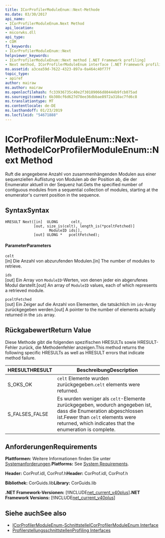 ```yaml
---
title: ICorProfilerModuleEnum::Next-Methode
ms.date: 03/30/2017
api_name:
- ICorProfilerModuleEnum.Next Method
api_location:
- mscorwks.dll
api_type:
- COM
f1_keywords:
- ICorProfilerModuleEnum::Next
helpviewer_keywords:
- ICorProfilerModuleEnum::Next method [.NET Framework profiling]
- Next method, ICorProfilerModuleEnum interface [.NET Framework profiling]
ms.assetid: a3cea59d-7622-4323-897a-0a464c40f77f
topic_type:
- apiref
author: mairaw
ms.author: mairaw
ms.openlocfilehash: fc33936735c40e2f30189066d80444b9fcb075ad
ms.sourcegitcommit: 6b308cf6d627d78ee36dbbae8972a310ac7fd6c8
ms.translationtype: MT
ms.contentlocale: de-DE
ms.lasthandoff: 01/23/2019
ms.locfileid: "54671888"
---
```

# <a name="icorprofilermoduleenumnext-method"></a><span data-ttu-id="e2e91-102">ICorProfilerModuleEnum::Next-Methode</span><span class="sxs-lookup"><span data-stu-id="e2e91-102">ICorProfilerModuleEnum::Next Method</span></span>
<span data-ttu-id="e2e91-103">Ruft die angegebene Anzahl von zusammenhängenden Modulen aus einer sequenziellen Auflistung von Modulen ab der Position ab, die der Enumerator aktuell in der Sequenz hat.</span><span class="sxs-lookup"><span data-stu-id="e2e91-103">Gets the specified number of contiguous modules from a sequential collection of modules, starting at the enumerator's current position in the sequence.</span></span>  
  
## <a name="syntax"></a><span data-ttu-id="e2e91-104">Syntax</span><span class="sxs-lookup"><span data-stu-id="e2e91-104">Syntax</span></span>  
  
```  
HRESULT Next([in]  ULONG      celt,  
             [out, size_is(celt), length_is(*pceltFetched)]  
                    ModuleID ids[],  
             [out] ULONG *   pceltFetched);  
```  
  
#### <a name="parameters"></a><span data-ttu-id="e2e91-105">Parameter</span><span class="sxs-lookup"><span data-stu-id="e2e91-105">Parameters</span></span>  
 `celt`  
 <span data-ttu-id="e2e91-106">[in] Die Anzahl von abzurufenden Modulen.</span><span class="sxs-lookup"><span data-stu-id="e2e91-106">[in] The number of modules to retrieve.</span></span>  
  
 `ids`  
 <span data-ttu-id="e2e91-107">[out] Ein Array von `ModuleID`-Werten, von denen jeder ein abgerufenes Modul darstellt.</span><span class="sxs-lookup"><span data-stu-id="e2e91-107">[out] An array of `ModuleID` values, each of which represents a retrieved module.</span></span>  
  
 `pceltFetched`  
 <span data-ttu-id="e2e91-108">[out] Ein Zeiger auf die Anzahl von Elementen, die tatsächlich im `ids`-Array zurückgegeben werden.</span><span class="sxs-lookup"><span data-stu-id="e2e91-108">[out] A pointer to the number of elements actually returned in the `ids` array.</span></span>  
  
## <a name="return-value"></a><span data-ttu-id="e2e91-109">Rückgabewert</span><span class="sxs-lookup"><span data-stu-id="e2e91-109">Return Value</span></span>  
 <span data-ttu-id="e2e91-110">Diese Methode gibt die folgenden spezifischen HRESULTs sowie HRESULT-Fehler zurück, die Methodenfehler anzeigen.</span><span class="sxs-lookup"><span data-stu-id="e2e91-110">This method returns the following specific HRESULTs as well as HRESULT errors that indicate method failure.</span></span>  
  
|<span data-ttu-id="e2e91-111">HRESULT</span><span class="sxs-lookup"><span data-stu-id="e2e91-111">HRESULT</span></span>|<span data-ttu-id="e2e91-112">Beschreibung</span><span class="sxs-lookup"><span data-stu-id="e2e91-112">Description</span></span>|  
|-------------|-----------------|  
|<span data-ttu-id="e2e91-113">S_OK</span><span class="sxs-lookup"><span data-stu-id="e2e91-113">S_OK</span></span>|<span data-ttu-id="e2e91-114">`celt` Elemente wurden zurückgegeben.</span><span class="sxs-lookup"><span data-stu-id="e2e91-114">`celt` elements were returned.</span></span>|  
|<span data-ttu-id="e2e91-115">S_FALSE</span><span class="sxs-lookup"><span data-stu-id="e2e91-115">S_FALSE</span></span>|<span data-ttu-id="e2e91-116">Es wurden weniger als `celt`-Elemente zurückgegeben, wodurch angegeben ist, dass die Enumeration abgeschlossen ist.</span><span class="sxs-lookup"><span data-stu-id="e2e91-116">Fewer than `celt` elements were returned, which indicates that the enumeration is complete.</span></span>|  
  
## <a name="requirements"></a><span data-ttu-id="e2e91-117">Anforderungen</span><span class="sxs-lookup"><span data-stu-id="e2e91-117">Requirements</span></span>  
 <span data-ttu-id="e2e91-118">**Plattformen:** Weitere Informationen finden Sie unter [Systemanforderungen](../../../../docs/framework/get-started/system-requirements.md).</span><span class="sxs-lookup"><span data-stu-id="e2e91-118">**Platforms:** See [System Requirements](../../../../docs/framework/get-started/system-requirements.md).</span></span>  
  
 <span data-ttu-id="e2e91-119">**Header:** CorProf.idl, CorProf.h</span><span class="sxs-lookup"><span data-stu-id="e2e91-119">**Header:** CorProf.idl, CorProf.h</span></span>  
  
 <span data-ttu-id="e2e91-120">**Bibliothek:** CorGuids.lib</span><span class="sxs-lookup"><span data-stu-id="e2e91-120">**Library:** CorGuids.lib</span></span>  
  
 <span data-ttu-id="e2e91-121">**.NET Framework-Versionen:** [!INCLUDE[net_current_v40plus](../../../../includes/net-current-v40plus-md.md)]</span><span class="sxs-lookup"><span data-stu-id="e2e91-121">**.NET Framework Versions:** [!INCLUDE[net_current_v40plus](../../../../includes/net-current-v40plus-md.md)]</span></span>  
  
## <a name="see-also"></a><span data-ttu-id="e2e91-122">Siehe auch</span><span class="sxs-lookup"><span data-stu-id="e2e91-122">See also</span></span>
- [<span data-ttu-id="e2e91-123">ICorProfilerModuleEnum-Schnittstelle</span><span class="sxs-lookup"><span data-stu-id="e2e91-123">ICorProfilerModuleEnum Interface</span></span>](../../../../docs/framework/unmanaged-api/profiling/icorprofilermoduleenum-interface.md)
- [<span data-ttu-id="e2e91-124">Profilerstellungsschnittstellen</span><span class="sxs-lookup"><span data-stu-id="e2e91-124">Profiling Interfaces</span></span>](../../../../docs/framework/unmanaged-api/profiling/profiling-interfaces.md)
